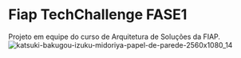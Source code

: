 # Fiap TechChallenge FASE1
Projeto em equipe do curso de Arquitetura de Soluções da FIAP.
![katsuki-bakugou-izuku-midoriya-papel-de-parede-2560x1080_14](https://github.com/Tiagoteixeiraunifg/FiapTechChallenge1/assets/29716938/c35093b8-5aa7-48fe-9495-faee09b7d0f5)

